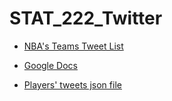 # STAT_222_Twitter

* [NBA's Teams Tweet List](https://twitter.com/NBA/lists/nbateams)

* [Google Docs](https://docs.google.com/document/d/1k9TmVZV2lAabuIVZ6cjttiPwTXG8cryL3m2CSsP5JDw/edit?ts=56a9100b)

* [Players' tweets json file](https://drive.google.com/a/berkeley.edu/folderview?id=0B5JiutD3geSVWVRmV2l5bDNWQW8&usp=sharing)
